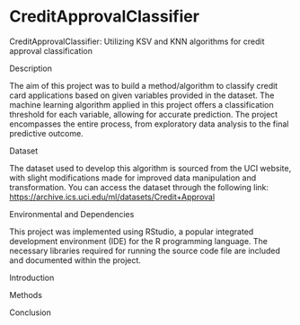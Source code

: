 # CreditApprovalClassifier
CreditApprovalClassifier: Utilizing KSV and KNN algorithms for credit approval classification

Description

The aim of this project was to build a method/algorithm to classify credit card applications based on given variables provided in the dataset. The machine learning algorithm applied in this project offers a classification threshold for each variable, allowing for accurate prediction. The project encompasses the entire process, from exploratory data analysis to the final predictive outcome.

Dataset

The dataset used to develop this algorithm is sourced from the UCI website, with slight modifications made for improved data manipulation and transformation. You can access the dataset through the following link: https://archive.ics.uci.edu/ml/datasets/Credit+Approval

Environmental and Dependencies 

This project was implemented using RStudio, a popular integrated development environment (IDE) for the R programming language. The necessary libraries required for running the source code file are included and documented within the project.


Introduction 


Methods

Conclusion 

